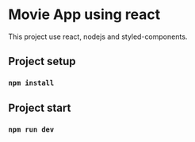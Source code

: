# Movie App using react
This project use react, nodejs and styled-components.

## Project setup

### `npm install`

## Project start

### `npm run dev`



